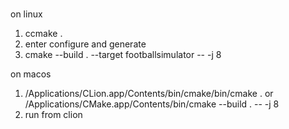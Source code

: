 #
on linux
1. ccmake .
2. enter configure and generate
3. cmake --build . --target footballsimulator -- -j 8

on macos
1. /Applications/CLion.app/Contents/bin/cmake/bin/cmake .
or /Applications/CMake.app/Contents/bin/cmake --build . -- -j 8
2. run from clion

